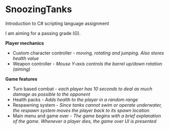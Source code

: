 # SnoozingTanks
 
 Introduction to C# scripting language assignment
 
 I am aiming for a passing grade (G).
 
 <b>Player mechanics</b>
 - Custom character controller - <i>moving, rotating and jumping. Also stores health value</i>
 - Weapon controller -  <i>Mouse Y-axis controls the barrel up/down rotation (aiming)</i>
 
  <b>Game features</b>
 - Turn based combat - <i>each player has 10 seconds to deal as much damage as possible to the opponent</i>
 - Health packs - <i>Adds health to the player in a random range</i>
 - Respawning system - <i>Since tanks cannot swim or operate underwater, the respawn system moves the player back to its spawn location</i>
 - Main menu and game over - <i>The game begins with a brief explanation of the game. Whenever a player dies, the game over UI is presented</i>
 
